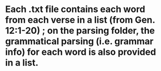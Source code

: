 # Each .txt file contains each word from each verse in a list (from Gen. 12:1-20) ; on the parsing folder, the grammatical parsing (i.e. grammar info) for each word is also provided in a list.
